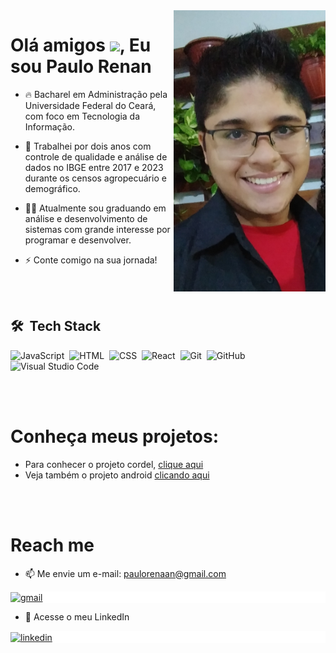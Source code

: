 <img align="right" height="450em" src="imagens/Rosto1.jpg">
<h1 align="left">Olá amigos <img src="https://www.imagensanimadas.com/data/media/1645/abanar-e-acenar-imagem-animada-0077.gif" height="30px">, Eu sou Paulo Renan</h1>


- 🔥 Bacharel em Administração pela Universidade Federal do Ceará, com foco em Tecnologia da Informação.

- 🔭 Trabalhei por dois anos com controle de qualidade e análise de dados no IBGE entre 2017 e 2023 durante os censos agropecuário e demográfico.

- 👨‍💻 Atualmente sou graduando em análise e desenvolvimento de sistemas com grande interesse por programar e desenvolver.

- ⚡ Conte comigo na sua jornada!

<br><br>

## 🛠 &nbsp;Tech Stack

![JavaScript](https://img.shields.io/badge/-JavaScript-05122A?style=flat&logo=javascript)&nbsp;
![HTML](https://img.shields.io/badge/-HTML-05122A?style=flat&logo=HTML5)&nbsp;
![CSS](https://img.shields.io/badge/-CSS-05122A?style=flat&logo=CSS3&logoColor=1572B6)&nbsp;
![React](https://img.shields.io/badge/-React-05122A?style=flat&logo=react)&nbsp;
![Git](https://img.shields.io/badge/-Git-05122A?style=flat&logo=git)&nbsp;
![GitHub](https://img.shields.io/badge/-GitHub-05122A?style=flat&logo=github)&nbsp;
![Visual Studio Code](https://img.shields.io/badge/-Visual%20Studio%20Code-05122A?style=flat&logo=visual-studio-code&logoColor=007ACC)&nbsp;

<br><br>

<h1 align="left" font-style="bold">Conheça meus projetos:</h1>

- Para conhecer o projeto cordel, <a href="https://paulorenanta.github.io/portfolio/projeto-cordel/index.html" target="_blank">clique aqui</a>
- Veja também o projeto android <a href="https://paulorenanta.github.io/portfolio/projeto-android/index.html" target="_blank">clicando aqui</a>

<br><br>

<h1 align="left" font-style="bold">Reach me</h1>

- 📫 Me envie um e-mail: paulorenaan@gmail.com
<p align="left" style="background:white">
<a href="https://www.gmail.com" target="_blank">
  <img align="center" src="https://img.shields.io/badge/-paulorenan-05122A?style=flat&logo=gmail" alt="gmail"/>
</a>
</p>

- 💬 Acesse o meu LinkedIn
<p align="left" style="background:white">
<a href="https://www.linkedin.com/in/paulo-renaan/" target="_blank">
  <img align="center" src="https://img.shields.io/badge/-paulorenan-05122A?style=flat&logo=linkedin" alt="linkedin"/>
</a>
</p>